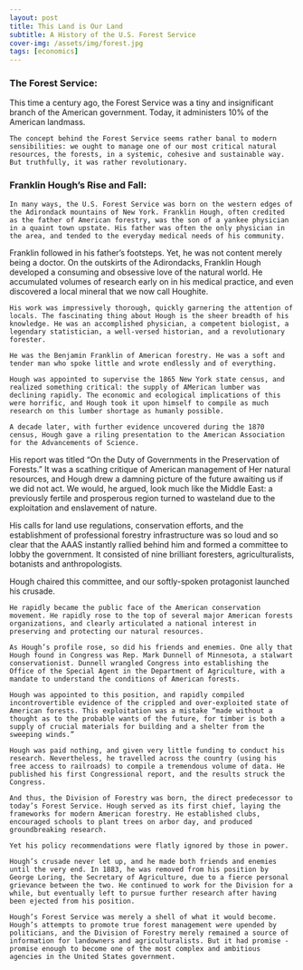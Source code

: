 ```yaml
---
layout: post
title: This Land is Our Land
subtitle: A History of the U.S. Forest Service
cover-img: /assets/img/forest.jpg
tags: [economics]
---
```


### The Forest Service:

This time a century ago, the Forest Service was a tiny and insignificant branch of the American government. Today, it administers 10% of the American landmass. 

	The concept behind the Forest Service seems rather banal to modern sensibilities: we ought to manage one of our most critical natural resources, the forests, in a systemic, cohesive and sustainable way. But truthfully, it was rather revolutionary.

### Franklin Hough’s Rise and Fall: 

	In many ways, the U.S. Forest Service was born on the western edges of the Adirondack mountains of New York. Franklin Hough, often credited as the father of American forestry, was the son of a yankee physician in a quaint town upstate. His father was often the only physician in the area, and tended to the everyday medical needs of his community. 

Franklin followed in his father’s footsteps. Yet, he was not content merely being a doctor. On the outskirts of the Adirondacks, Franklin Hough developed a consuming and obsessive love of the natural world. He accumulated volumes of research early on in his medical practice, and even discovered a local mineral that we now call Houghite. 

	His work was impressively thorough, quickly garnering the attention of locals. The fascinating thing about Hough is the sheer breadth of his knowledge. He was an accomplished physician, a competent biologist, a legendary statistician, a well-versed historian, and a revolutionary forester. 

	He was the Benjamin Franklin of American forestry. He was a soft and tender man who spoke little and wrote endlessly and of everything. 

	Hough was appointed to supervise the 1865 New York state census, and realized something critical: the supply of AMerican lumber was declining rapidly. The economic and ecological implications of this were horrific, and Hough took it upon himself to compile as much research on this lumber shortage as humanly possible. 

	A decade later, with further evidence uncovered during the 1870 census, Hough gave a riling presentation to the American Association for the Advancements of Science.

His report was titled “On the Duty of Governments in the Preservation of Forests.” It was a scathing critique of American management of Her natural resources, and Hough drew a damning picture of the future awaiting us if we did not act. We would, he argued, look much like the Middle East: a previously fertile and prosperous region turned to wasteland due to the exploitation and enslavement of nature. 

His calls for land use regulations, conservation efforts, and the establishment of professional forestry infrastructure was so loud and so clear that the AAAS instantly rallied behind him and formed a committee to lobby the government. It consisted of nine brilliant foresters, agriculturalists, botanists and anthropologists. 

Hough chaired this committee, and our softly-spoken protagonist launched his crusade. 

	He rapidly became the public face of the American conservation movement. He rapidly rose to the top of several major American forests organizations, and clearly articulated a national interest in preserving and protecting our natural resources. 

	As Hough’s profile rose, so did his friends and enemies. One ally that Hough found in Congress was Rep. Mark Dunnell of Minnesota, a stalwart conservationist. Dunnell wrangled Congress into establishing the Office of the Special Agent in the Department of Agriculture, with a mandate to understand the conditions of American forests. 

	Hough was appointed to this position, and rapidly compiled incontrovertible evidence of the crippled and over-exploited state of American forests. This exploitation was a mistake “made without a thought as to the probable wants of the future, for timber is both a supply of crucial materials for building and a shelter from the sweeping winds.” 

	Hough was paid nothing, and given very little funding to conduct his research. Nevertheless, he travelled across the country (using his free access to railroads) to compile a tremendous volume of data. He published his first Congressional report, and the results struck the Congress. 

	And thus, the Division of Forestry was born, the direct predecessor to today’s Forest Service. Hough served as its first chief, laying the frameworks for modern American forestry. He established clubs, encouraged schools to plant trees on arbor day, and produced groundbreaking research. 

	Yet his policy recommendations were flatly ignored by those in power. 

	Hough’s crusade never let up, and he made both friends and enemies until the very end. In 1883, he was removed from his position by George Loring, the Secretary of Agriculture, due to a fierce personal grievance between the two. He continued to work for the Division for a while, but eventually left to pursue further research after having been ejected from his position.

	Hough’s Forest Service was merely a shell of what it would become. Hough’s attempts to promote true forest management were upended by politicians, and the Division of Forestry merely remained a source of information for landowners and agriculturalists. But it had promise - promise enough to become one of the most complex and ambitious agencies in the United States government. 


